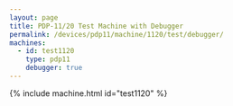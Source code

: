 ```yaml
---
layout: page
title: PDP-11/20 Test Machine with Debugger
permalink: /devices/pdp11/machine/1120/test/debugger/
machines:
  - id: test1120
    type: pdp11
    debugger: true
---
```


{% include machine.html id="test1120" %}
